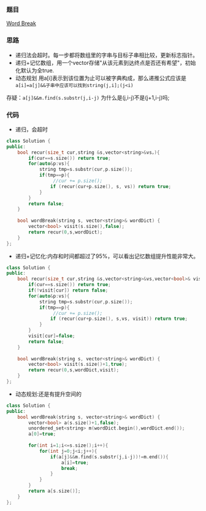 ### 题目
[Word Break](https://leetcode-cn.com/problems/word-break/submissions/)
### 思路
+ 递归法会超时。每一步都将数组里的字串与目标子串相比较，更新标志指针。
+ 递归+记忆数组，用一个vector<bool>存储"从该元素到达终点是否还有希望"，初始化默认为全true.
+ 动态规划 用a[i]表示到该位置为止可以被字典构成，那么递推公式应该是
	```a[i]=a[j]&&子串中应该可以找到string(j,i];(j<i)```
						    
存疑：```a[j]&&m.find(s.substr(j,i-j)``` 为什么是(j,i-j)不是(j+1,i-j)吗;
						   
### 代码
+ 递归，会超时
```c++
class Solution {
public:
    bool recur(size_t cur,string &s,vector<string>&vs，){
        if(cur==s.size()) return true;
        for(auto&p:vs){
            string tmp=s.substr(cur,p.size());
            if(tmp==p){
                 //cur += p.size();
			    if (recur(cur+p.size(), s, vs)) return true;
	    	}
        }
        return false;
    }
    
    bool wordBreak(string s, vector<string>& wordDict) {
        vector<bool> visit(s.size(),false);
        return recur(0,s,wordDict);
    }
};
```
+ 递归+记忆化:内存和时间都超过了95%，可以看出记忆数组提升性能非常大。
```c++
class Solution {
public:
    bool recur(size_t cur,string &s,vector<string>&vs,vector<bool>& visit){
        if(cur==s.size()) return true;
        if(!visit[cur]) return false;
        for(auto&p:vs){
            string tmp=s.substr(cur,p.size());
            if(tmp==p){
                 //cur += p.size();
			    if (recur(cur+p.size(), s,vs, visit)) return true;
	    	}
        }
        visit[cur]=false;
        return false;
    }
    
    bool wordBreak(string s, vector<string>& wordDict) {
        vector<bool> visit(s.size()+1,true);
        return recur(0,s,wordDict,visit);
    }
};
```
+ 动态规划:还是有提升空间的
```c++
class Solution {
public:
    bool wordBreak(string s, vector<string>& wordDict) {
        vector<bool> a(s.size()+1,false);
        unordered_set<string> m(wordDict.begin(),wordDict.end());
        a[0]=true;
        
        for(int i=1;i<=s.size();i++){
            for(int j=0;j<i;j++){
                if(a[j]&&m.find(s.substr(j,i-j))!=m.end()){
                    a[i]=true;
                    break;
                }
            }
        }
        return a[s.size()];
    }
};
```

